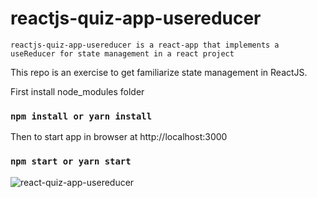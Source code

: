 # reactjs-quiz-app-usereducer

`reactjs-quiz-app-usereducer is a react-app that implements a useReducer for state management in a react project`

This repo is an exercise to get familiarize state management in ReactJS.

First install node_modules folder
### `npm install or yarn install`

Then to start app in browser at http://localhost:3000
### `npm start or yarn start`


![react-quiz-app-usereducer](https://github.com/MAbdurahman/reactjs-quiz-app-usereducer/assets/20928980/8c807e79-91fb-4603-8b12-4e788abb4c29)